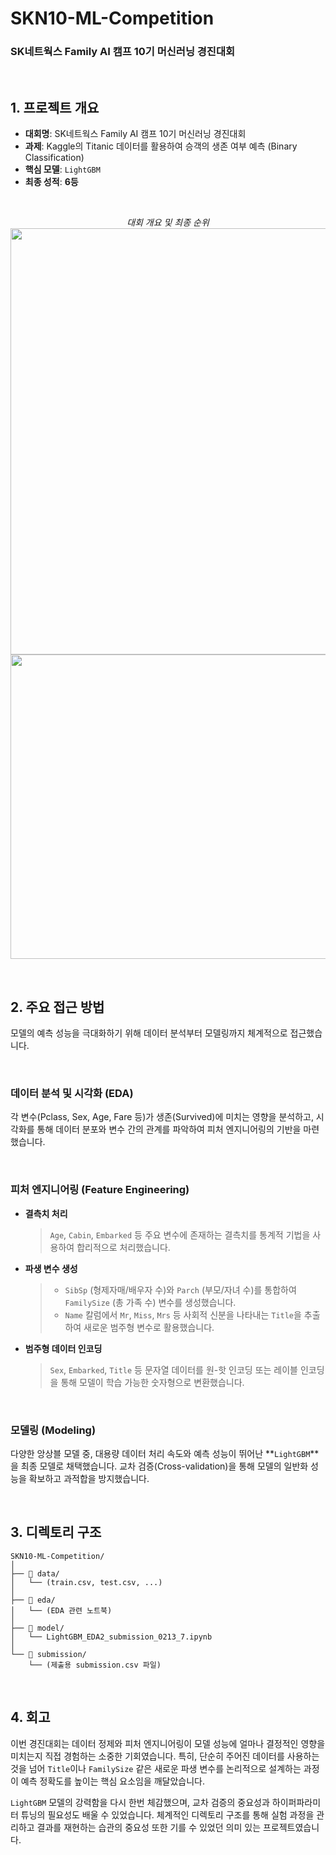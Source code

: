 # **SKN10-ML-Competition**

### SK네트웍스 Family AI 캠프 10기 머신러닝 경진대회

<br/>

## **1. 프로젝트 개요**


  - **대회명**: SK네트웍스 Family AI 캠프 10기 머신러닝 경진대회
  - **과제**: Kaggle의 Titanic 데이터를 활용하여 승객의 생존 여부 예측 (Binary Classification)
  - **핵심 모델**: `LightGBM`
  - **최종 성적**: **6등**

<br/>
<p align="center"\>
<em>대회 개요 및 최종 순위</em>
<img width="1400" height="682" alt="스크린샷 2025-07-16 170353" src="https://github.com/user-attachments/assets/b1156d8b-6f5e-49ec-b64a-8c939e716983" />
<img width="1230" height="487" alt="스크린샷 2025-07-16 170418" src="https://github.com/user-attachments/assets/0af7d0fc-8e59-48be-a523-f6d774dddbe2" />
</p/>
<br/>

## **2. 주요 접근 방법**


모델의 예측 성능을 극대화하기 위해 데이터 분석부터 모델링까지 체계적으로 접근했습니다.

<br/>

### **데이터 분석 및 시각화 (EDA)**

각 변수(Pclass, Sex, Age, Fare 등)가 생존(Survived)에 미치는 영향을 분석하고, 시각화를 통해 데이터 분포와 변수 간의 관계를 파악하여 피처 엔지니어링의 기반을 마련했습니다.

<br/>

### **피처 엔지니어링 (Feature Engineering)**

  - **결측치 처리**
    > `Age`, `Cabin`, `Embarked` 등 주요 변수에 존재하는 결측치를 통계적 기법을 사용하여 합리적으로 처리했습니다.
  - **파생 변수 생성**
    >  - `SibSp` (형제자매/배우자 수)와 `Parch` (부모/자녀 수)를 통합하여 `FamilySize` (총 가족 수) 변수를 생성했습니다.
    >  - `Name` 칼럼에서 `Mr`, `Miss`, `Mrs` 등 사회적 신분을 나타내는 `Title`을 추출하여 새로운 범주형 변수로 활용했습니다.
  - **범주형 데이터 인코딩**
    > `Sex`, `Embarked`, `Title` 등 문자열 데이터를 원-핫 인코딩 또는 레이블 인코딩을 통해 모델이 학습 가능한 숫자형으로 변환했습니다.

<br/>

### **모델링 (Modeling)**

다양한 앙상블 모델 중, 대용량 데이터 처리 속도와 예측 성능이 뛰어난 \*\*`LightGBM`\*\*을 최종 모델로 채택했습니다. 교차 검증(Cross-validation)을 통해 모델의 일반화 성능을 확보하고 과적합을 방지했습니다.

<br/>

## **3. 디렉토리 구조**


```
SKN10-ML-Competition/
│
├── 📁 data/
│   └── (train.csv, test.csv, ...)
│
├── 📁 eda/
│   └── (EDA 관련 노트북)
│
├── 📁 model/
│   └── LightGBM_EDA2_submission_0213_7.ipynb
│
└── 📁 submission/
    └── (제출용 submission.csv 파일)

```

<br/>

## **4. 회고**


이번 경진대회는 데이터 정제와 피처 엔지니어링이 모델 성능에 얼마나 결정적인 영향을 미치는지 직접 경험하는 소중한 기회였습니다. 특히, 단순히 주어진 데이터를 사용하는 것을 넘어 `Title`이나 `FamilySize` 같은 새로운 파생 변수를 논리적으로 설계하는 과정이 예측 정확도를 높이는 핵심 요소임을 깨달았습니다.

`LightGBM` 모델의 강력함을 다시 한번 체감했으며, 교차 검증의 중요성과 하이퍼파라미터 튜닝의 필요성도 배울 수 있었습니다. 체계적인 디렉토리 구조를 통해 실험 과정을 관리하고 결과를 재현하는 습관의 중요성 또한 기를 수 있었던 의미 있는 프로젝트였습니다.
